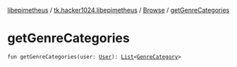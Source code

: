 [libepimetheus](../../index.md) / [tk.hacker1024.libepimetheus](../index.md) / [Browse](index.md) / [getGenreCategories](./get-genre-categories.md)

# getGenreCategories

`fun getGenreCategories(user: `[`User`](../-user/index.md)`): `[`List`](https://kotlinlang.org/api/latest/jvm/stdlib/kotlin.collections/-list/index.html)`<`[`GenreCategory`](../../tk.hacker1024.libepimetheus.data/-genre-category/index.md)`>`